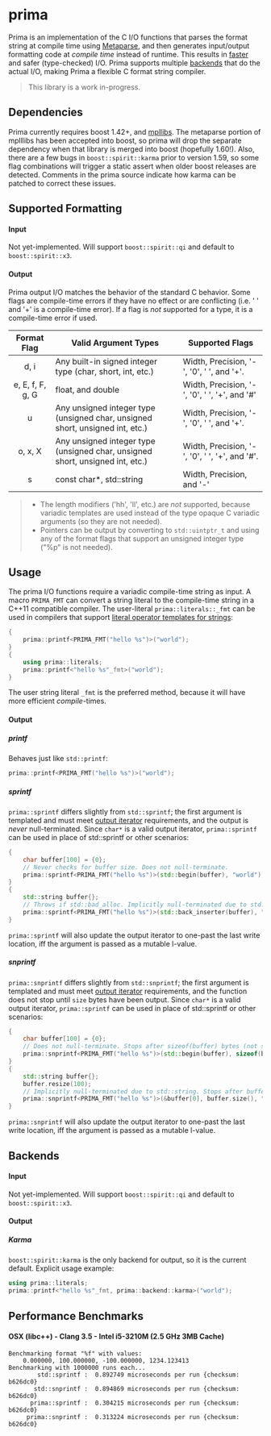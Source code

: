 # prima #
Prima is an implementation of the C I/O functions that parses the format string at compile time using [Metaparse](https://github.com/sabel83/mpllibs), and then generates input/output formatting code at _compile time_ instead of runtime. This results in [faster](#performance-benchmarks) and safer (type-checked) I/O. Prima supports multiple [backends](#backends) that do the actual I/O, making Prima a flexible C format string compiler.

> This library is a work in-progress.

## Dependencies ##
Prima currently requires boost 1.42+, and [mpllibs](https://github.com/sabel83/mpllibs). The metaparse portion of mplllibs has been accepted into boost, so prima will drop the separate dependency when that library is merged into boost (hopefully 1.60!). Also, there are a few bugs in `boost::spirit::karma` prior to version 1.59, so some flag combinations will trigger a static assert when older boost releases are detected. Comments in the prima source indicate how karma can be patched to correct these issues.

## Supported Formatting ##
#### Input ####
Not yet-implemented. Will support `boost::spirit::qi` and default to `boost::spirit::x3`.

#### Output ####
Prima output I/O matches the behavior of the standard C behavior. Some flags are compile-time errors if they have no effect or are conflicting (i.e. ' ' and '+' is a compile-time error). If a flag is _not_ supported for a type, it is a compile-time error if used.

   Format Flag   |                              Valid Argument Types                              | Supported Flags
:---------------:|--------------------------------------------------------------------------------|-----------------
       d, i      |         Any built-in signed integer type (char, short, int, etc.)              | Width, Precision, '-', '0', ' ', and '+'.
e, E, f, F, g, G |                               float, and double                                | Width, Precision, '-', '0', ' ', '+', and '#'
        u        | Any unsigned integer type (unsigned char, unsigned short, unsigned int, etc.)  | Width, Precision, '-', '0', ' ', and '+'.
   o, x, X       |  Any unsigned integer type (unsigned char, unsigned short, unsigned int, etc.) | Width, Precision, '-', '0', ' ', '+', and '#'.
       s         |                           const char*, std::string                             | Width, Precision, and '-'
      
> * The length modifiers ('hh', 'll', etc.) are _not_ supported, because variadic templates are used instead of the type opaque C variadic arguments (so they are not needed).
> * Pointers can be output by converting to `std::uintptr_t` and using any of the format flags that support an unsigned integer type ("%p" is not needed).
      
## Usage ##
The prima I/O functions require a variadic compile-time string as input. A macro `PRIMA_FMT` can convert a string literal to the compile-time string in a C++11 compatible compiler. The user-literal `prima::literals::_fmt` can be used in compilers that support [literal operator templates for strings](http://www.open-std.org/JTC1/SC22/WG21/docs/papers/2013/n3599.html):

```c++
{
    prima::printf<PRIMA_FMT("hello %s")>("world");
}
{
    using prima::literals;
    prima::printf<"hello %s"_fmt>("world");
}
```
The user string literal `_fmt` is the preferred method, because it will have more efficient _compile_-times.

#### Output ####
##### printf #####
Behaves just like `std::printf`:

```c++
prima::printf<PRIMA_FMT("hello %s")>("world");
```

##### sprintf #####
`prima::sprintf` differs slightly from `std::sprintf`; the first argument is templated and must meet [output iterator](http://en.cppreference.com/w/cpp/concept/OutputIterator) requirements, and the output is _never_ null-terminated. Since `char*` is a valid output iterator, `prima::sprintf` can be used in place of std::sprintf or other scenarios:

```c++
{
    char buffer[100] = {0};
    // Never checks for buffer size. Does not null-terminate.
    prima::sprintf<PRIMA_FMT("hello %s")>(std::begin(buffer), "world");
}
{
    std::string buffer{};
    // Throws if std::bad_alloc. Implicitly null-terminated due to std::string.
    prima::sprintf<PRIMA_FMT("hello %s")>(std::back_inserter(buffer), "world");
}
```
`prima::sprintf` will also update the output iterator to one-past the last write location, iff the argument is passed as a mutable l-value.

##### snprintf #####
`prima::snprintf` differs slightly from `std::snprintf`; the first argument is templated and must meet [output iterator](http://en.cppreference.com/w/cpp/concept/OutputIterator) requirements, and the function does not stop until `size` bytes have been output. Since `char*` is a valid output iterator, `prima::sprintf` can be used in place of std::sprintf or other scenarios:

```c++
{
    char buffer[100] = {0};
    // Does not null-terminate. Stops after sizeof(buffer) bytes (not sizeof(buffer) - 1).
    prima::snprintf<PRIMA_FMT("hello %s")>(std::begin(buffer), sizeof(buffer), "world");
}
{
    std::string buffer{};
    buffer.resize(100);
    // Implicitly null-terminated due to std::string. Stops after buffer.size() bytes.
    prima::snprintf<PRIMA_FMT("hello %s")>(&buffer[0], buffer.size(), "world");
}
```
`prima::snprintf` will also update the output iterator to one-past the last write location, iff the argument is passed as a mutable l-value.

## Backends ##
#### Input ####
Not yet-implemented. Will support `boost::spirit::qi` and default to `boost::spirit::x3`.

#### Output ####
##### Karma #####
`boost::spirit::karma` is the only backend for output, so it is the current default. Explicit usage example:

```c++
using prima::literals;
prima::printf<"hello %s"_fmt, prima::backend::karma>("world");
```

## Performance Benchmarks ##
#### OSX (libc++) - Clang 3.5 - Intel i5-3210M (2.5 GHz 3MB Cache) ####
```
Benchmarking format "%f" with values:
    0.000000, 100.000000, -100.000000, 1234.123413
Benchmarking with 1000000 runs each...
        std::sprintf :  0.892749 microseconds per run {checksum: b626dc0}
       std::snprintf :  0.894869 microseconds per run {checksum: b626dc0}
      prima::sprintf :  0.304215 microseconds per run {checksum: b626dc0}
     prima::snprintf :  0.313224 microseconds per run {checksum: b626dc0}
```
